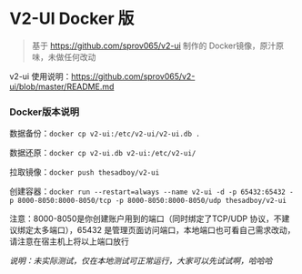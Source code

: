 # V2-UI Docker 版

> 基于 https://github.com/sprov065/v2-ui 制作的 Docker镜像，原汁原味，未做任何改动

v2-ui 使用说明：https://github.com/sprov065/v2-ui/blob/master/README.md

### Docker版本说明

数据备份：`docker cp v2-ui:/etc/v2-ui/v2-ui.db .`

数据还原：`docker cp v2-ui.db v2-ui:/etc/v2-ui/`

拉取镜像：`docker push thesadboy/v2-ui`

创建容器：`docker run --restart=always --name v2-ui -d -p 65432:65432 -p 8000-8050:8000-8050/tcp -p 8000-8050:8000-8050/udp thesadboy/v2-ui`

注意：8000-8050是你创建账户用到的端口（同时绑定了TCP/UDP 协议，不建议绑定太多端口），65432 是管理页面访问端口，本地端口也可看自己需求改动，请注意在宿主机上将以上端口放行

*说明：未实际测试，仅在本地测试可正常运行，大家可以先试试啊，哈哈哈*